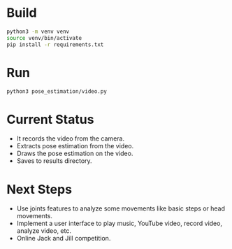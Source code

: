 # Build
```bash
python3 -m venv venv
source venv/bin/activate
pip install -r requirements.txt
```

# Run
```bash
python3 pose_estimation/video.py
```

# Current Status
- It records the video from the camera.
- Extracts pose estimation from the video.
- Draws the pose estimation on the video.
- Saves to results directory.

# Next Steps
- Use joints features to analyze some movements like basic steps or head movements.
- Implement a user interface to play music, YouTube video, record video, analyze video, etc.
- Online Jack and Jill competition.